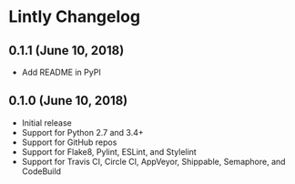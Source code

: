 # Lintly Changelog

## 0.1.1 (June 10, 2018)

* Add README in PyPI

## 0.1.0 (June 10, 2018)

* Initial release
* Support for Python 2.7 and 3.4+
* Support for GitHub repos
* Support for Flake8, Pylint, ESLint, and Stylelint
* Support for Travis CI, Circle CI, AppVeyor, Shippable, Semaphore, and CodeBuild
